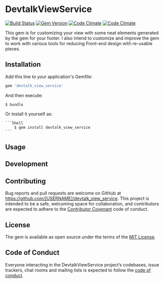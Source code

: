 # DevtalkViewService

[![Build Status](https://secure.travis-ci.org/xijo/reverse_markdown.png?branch=master)](https://travis-ci.org/xijo/reverse_markdown) [![Gem Version](https://badge.fury.io/rb/reverse_markdown.png)](http://badge.fury.io/rb/reverse_markdown) [![Code Climate](https://codeclimate.com/github/xijo/reverse_markdown.png)](https://codeclimate.com/github/xijo/reverse_markdown) [![Code Climate](https://codeclimate.com/github/xijo/reverse_markdown/coverage.png)](https://codeclimate.com/github/xijo/reverse_markdown)


This gem is for customizing your view with some neat elements generated by the gem for your footer. I also intend to customize and improve the gem to work with various tools for reducing Front-end design with re-usable pieces.

## Installation

Add this line to your application's Gemfile:

```ruby
gem 'devtalk_view_service'
```

And then execute:

    $ bundle

Or install it yourself as:

    ```Shell 
        $ gem install devtalk_view_service 
    ```

## Usage



## Development

<!-- [rubygems.org](https://rubygems.org). -->

## Contributing

Bug reports and pull requests are welcome on GitHub at https://github.com/[USERNAME]/devtalk_view_service. This project is intended to be a safe, welcoming space for collaboration, and contributors are expected to adhere to the [Contributor Covenant](http://contributor-covenant.org) code of conduct.

## License

The gem is available as open source under the terms of the [MIT License](https://opensource.org/licenses/MIT).

## Code of Conduct

Everyone interacting in the DevtalkViewService project’s codebases, issue trackers, chat rooms and mailing lists is expected to follow the [code of conduct](https://github.com/thandon263/devtalk_view_service/blob/master/CODE_OF_CONDUCT.md).

